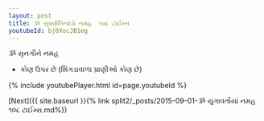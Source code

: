 ```yaml
---
layout: post
title: ૐ સુવર્ણબિનદવે નમહ  ૧૦૮ ટાઈમ્સ
youtubeId: bj0XocJB1eg
---
```

 
 
 ૐ સૃનગીને નમહ  
 
 -  કોણ ઉપર છે (શિંગડાવાળા પ્રાણીઓ કોણ છે) 
 
  
 
  
 
 
 
 
 
 


{% include youtubePlayer.html id=page.youtubeId %}
 
[Next]({{ site.baseurl }}{% link  split2/_posts/2015-09-01-ૐ યુગાવર્તાયાં નમહ ૧૦૮ ટાઈમ્સ.md%})
 
